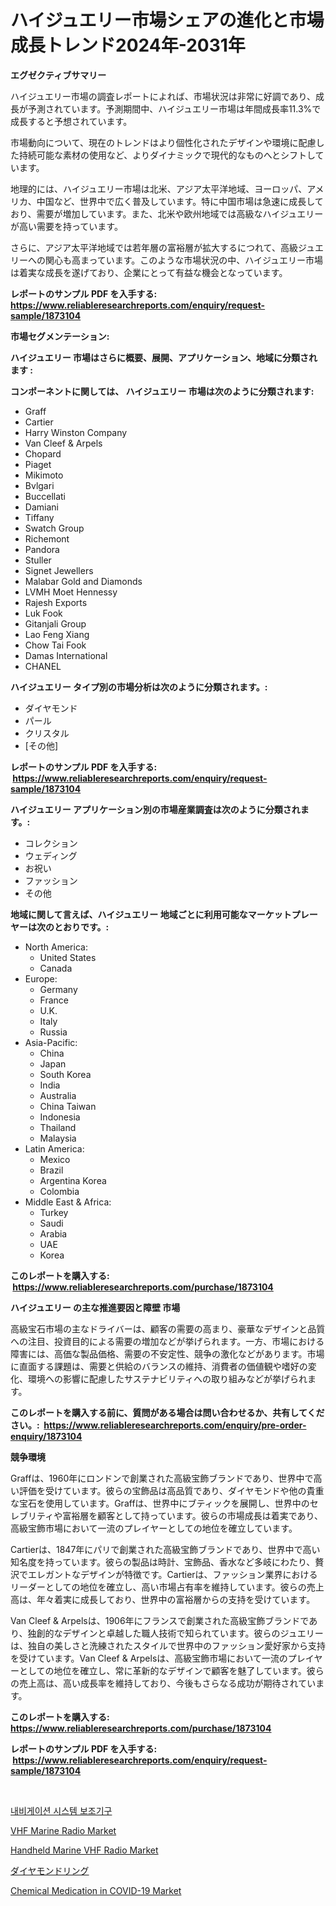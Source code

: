 <p><h1>ハイジュエリー市場シェアの進化と市場成長トレンド2024年-2031年</h1></p><p><strong>エグゼクティブサマリー</strong></p>
<p><p>ハイジュエリー市場の調査レポートによれば、市場状況は非常に好調であり、成長が予測されています。予測期間中、ハイジュエリー市場は年間成長率11.3%で成長すると予想されています。</p><p>市場動向について、現在のトレンドはより個性化されたデザインや環境に配慮した持続可能な素材の使用など、よりダイナミックで現代的なものへとシフトしています。</p><p>地理的には、ハイジュエリー市場は北米、アジア太平洋地域、ヨーロッパ、アメリカ、中国など、世界中で広く普及しています。特に中国市場は急速に成長しており、需要が増加しています。また、北米や欧州地域では高級なハイジュエリーが高い需要を持っています。</p><p>さらに、アジア太平洋地域では若年層の富裕層が拡大するにつれて、高級ジュエリーへの関心も高まっています。このような市場状況の中、ハイジュエリー市場は着実な成長を遂げており、企業にとって有益な機会となっています。</p></p>
<p><strong>レポートのサンプル PDF を入手する: <a href="https://www.reliableresearchreports.com/enquiry/request-sample/1873104">https://www.reliableresearchreports.com/enquiry/request-sample/1873104</a></strong></p>
<p><strong>市場セグメンテーション:</strong></p>
<p><strong> ハイジュエリー 市場はさらに概要、展開、アプリケーション、地域に分類されます :</strong></p>
<p><strong>コンポーネントに関しては、 ハイジュエリー 市場は次のように分類されます: &nbsp;</strong></p>
<p><ul><li>Graff</li><li>Cartier</li><li>Harry Winston Company</li><li>Van Cleef & Arpels</li><li>Chopard</li><li>Piaget</li><li>Mikimoto</li><li>Bvlgari</li><li>Buccellati</li><li>Damiani</li><li>Tiffany</li><li>Swatch Group</li><li>Richemont</li><li>Pandora</li><li>Stuller</li><li>Signet Jewellers</li><li>Malabar Gold and Diamonds</li><li>LVMH Moet Hennessy</li><li>Rajesh Exports</li><li>Luk Fook</li><li>Gitanjali Group</li><li>Lao Feng Xiang</li><li>Chow Tai Fook</li><li>Damas International</li><li>CHANEL</li></ul></p>
<p><strong> ハイジュエリー タイプ別の市場分析は次のように分類されます。:</strong></p>
<p><ul><li>ダイヤモンド</li><li>パール</li><li>クリスタル</li><li>[その他]</li></ul></p>
<p><strong>レポートのサンプル PDF を入手する: &nbsp;<a href="https://www.reliableresearchreports.com/enquiry/request-sample/1873104">https://www.reliableresearchreports.com/enquiry/request-sample/1873104</a></strong></p>
<p><strong> ハイジュエリー アプリケーション別の市場産業調査は次のように分類されます。:</strong></p>
<p><ul><li>コレクション</li><li>ウェディング</li><li>お祝い</li><li>ファッション</li><li>その他</li></ul></p>
<p><strong>地域に関して言えば、ハイジュエリー 地域ごとに利用可能なマーケットプレーヤーは次のとおりです。:</strong></p>
<p><ul>
    <li>
        North America:
        <ul>
            <li>United States</li>
            <li>Canada</li>
        </ul>
    </li>
    <li>
        Europe:
        <ul>
            <li>Germany</li>
            <li>France</li>
            <li>U.K.</li>
            <li>Italy</li>
            <li>Russia</li>
        </ul>
    </li>
    <li>
        Asia-Pacific:
        <ul>
            <li>China</li>
            <li>Japan</li>
            <li>South Korea</li>
            <li>India</li>
            <li>Australia</li>
            <li>China Taiwan</li>
            <li>Indonesia</li>
            <li>Thailand</li>
            <li>Malaysia</li>
        </ul>
    </li>
    <li>
        Latin America:
        <ul>
            <li>Mexico</li>
            <li>Brazil</li>
            <li>Argentina Korea</li>
            <li>Colombia</li>
        </ul>
    </li>
    <li>
        Middle East & Africa:
        <ul>
            <li>Turkey</li>
            <li>Saudi</li>
            <li>Arabia</li>
            <li>UAE</li>
            <li>Korea</li>
        </ul>
    </li>
    </ul></p>
<p><strong>このレポートを購入する: &nbsp;<a href="https://www.reliableresearchreports.com/purchase/1873104">https://www.reliableresearchreports.com/purchase/1873104</a></strong></p>
<p><strong>ハイジュエリー の主な推進要因と障壁 市場</strong></p>
<p><p>高級宝石市場の主なドライバーは、顧客の需要の高まり、豪華なデザインと品質への注目、投資目的による需要の増加などが挙げられます。一方、市場における障害には、高価な製品価格、需要の不安定性、競争の激化などがあります。市場に直面する課題は、需要と供給のバランスの維持、消費者の価値観や嗜好の変化、環境への影響に配慮したサステナビリティへの取り組みなどが挙げられます。</p></p>
<p><strong>このレポートを購入する前に、質問がある場合は問い合わせるか、共有してください。:&nbsp; <a href="https://www.reliableresearchreports.com/enquiry/pre-order-enquiry/1873104">https://www.reliableresearchreports.com/enquiry/pre-order-enquiry/1873104</a></strong></p>
<p><strong>競争環境</strong></p>
<p><p>Graffは、1960年にロンドンで創業された高級宝飾ブランドであり、世界中で高い評価を受けています。彼らの宝飾品は高品質であり、ダイヤモンドや他の貴重な宝石を使用しています。Graffは、世界中にブティックを展開し、世界中のセレブリティや富裕層を顧客として持っています。彼らの市場成長は着実であり、高級宝飾市場において一流のプレイヤーとしての地位を確立しています。</p><p>Cartierは、1847年にパリで創業された高級宝飾ブランドであり、世界中で高い知名度を持っています。彼らの製品は時計、宝飾品、香水など多岐にわたり、贅沢でエレガントなデザインが特徴です。Cartierは、ファッション業界におけるリーダーとしての地位を確立し、高い市場占有率を維持しています。彼らの売上高は、年々着実に成長しており、世界中の富裕層からの支持を受けています。</p><p>Van Cleef & Arpelsは、1906年にフランスで創業された高級宝飾ブランドであり、独創的なデザインと卓越した職人技術で知られています。彼らのジュエリーは、独自の美しさと洗練されたスタイルで世界中のファッション愛好家から支持を受けています。Van Cleef & Arpelsは、高級宝飾市場において一流のプレイヤーとしての地位を確立し、常に革新的なデザインで顧客を魅了しています。彼らの売上高は、高い成長率を維持しており、今後もさらなる成功が期待されています。</p></p>
<p><strong>このレポートを購入する: &nbsp; <a href="https://www.reliableresearchreports.com/purchase/1873104">https://www.reliableresearchreports.com/purchase/1873104</a></strong></p>
<p><strong>レポートのサンプル PDF を入手する: &nbsp;<a href="https://www.reliableresearchreports.com/enquiry/request-sample/1873104">https://www.reliableresearchreports.com/enquiry/request-sample/1873104</a></strong><strong></strong></p>
<p>&nbsp;</p>
<p><p><a href="https://github.com/vdhdwjyp90142/Market-Research-Report-List-1/blob/main/46916062112.md">내비게이션 시스템 보조기구</a></p><p><a href="https://view.publitas.com/reportprime-1/vhf-marine-radio-market-size-2024-2031-global-industrial-analysis-key-geographical-regions-market-share-top-key-players-product-types-and-forecast-research-report/">VHF Marine Radio Market</a></p><p><a href="https://view.publitas.com/reportprime-1/handheld-marine-vhf-radio-market-research-report-the-key-to-successful-business-strategy-forecasted-for-period-from-2024-2031/">Handheld Marine VHF Radio Market</a></p><p><a href="https://github.com/sghwr779811674/Market-Research-Report-List-1/blob/main/38135082540.md">ダイヤモンドリング</a></p><p><a href="https://thundering-castanet-c65.notion.site/Chemical-Medication-in-COVID-19-Market-Size-Reflecting-a-Forecast-Till-2031-Market-By-Type-By-Appl-675dd903e4954be1bd645b24f52fa804">Chemical Medication in COVID-19 Market</a></p></p>
